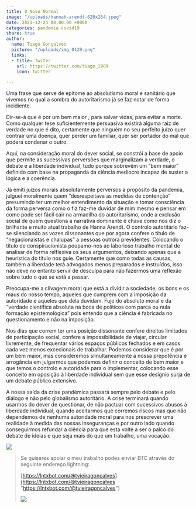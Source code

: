 ```yaml
---
title: O Novo Normal
image: "/uploads/hannah-arendt-620x264.jpeg"
date: 2021-12-24 00:00:00 +0000
categories: pandemia covid19
share: true
author:
  name: Tiago Gonçalves
  picture: "/uploads/img_0129.png"
  links:
  - title: Twiter
    url: https://twitter.com/tiago_1989
    icon: twitter

---
```

Uma frase que serve de epítome ao absolutismo moral e sanitário que vivemos no qual a sombra do autoritarismo já se faz notar de forma incidiente.

Dir-se-á que é por um bem maior , para salvar vidas, para evitar a morte. Como qualquer tese suficientemente persuasiva existirá alguma raiz de verdade no que é dito, certamente que ninguém no seu perfeito juízo quer contrair uma doença, quer perder um familiar, quer ser portador do mal que poderá condenar o outro.

Aqui, na consideração moral do dever social, se constrói a base de apoio que permite as sucessivas perversões que marginalizam a verdade, o debate e a liberdade individual, tudo porque sobrevêm um “bem maior” definido com base na propaganda da ciência medíocre incapaz de suster a lógica e a coerência.

Já emiti juízos morais absolutamente perversos a propósito da pandemia, julguei moralmente quem “desrespeitava as medidas de contenção” presumindo ter um melhor entendimento da situação e tomar consciência da forma perversa como o fiz faz-me duvidar de mim mesmo e pensar em como pode ser fácil cair na armadilha do autoritarismo, onde a exclusão social de quem questiona a narrativa dominante é chave como nos diz o brilhante e muito atual trabalho de Hanna Arendt. O controlo autoritário faz-se silenciando as vozes dissonantes que por agora confere o título de “negacionaistas e chalupas” a pessoas outrora previdentes. Colocando o título de conspiracionista poupamo-nos ao laborioso trabalho mental de analisar de forma relflexiva os seus argumentos, deixando apenas que a heurística do título nos guie. Certamente que como todas as causas, também a liberdade terá advogados menos preparados e instruídos, isso não deve no entanto servir de desculpa para não fazermos uma reflexão sobre tudo o que se está a passar.

Preocupa-me a clivagem moral que está a dividir a sociedade, os bons e os maus do nosso tempo, aqueles que cumprem com a imposição da autoridade e aqueles que dela duvidam. Fujo do absoluto moral e da “verdade científica absoluta na boca de políticos com parca ou nula formação epistemológica” pois entendo que a ciência é fabricada no questionamento e não na imposição.

Nos dias que correm ter uma posição dissonante confere direitos limitados de participação social, confere a impossibilidade de viajar, circular livremente, de frequentar vários espaços públicos fechados e em casos cada vez menos excecionais de trabalhar. Podemos considerar que é por um bem maior, mas consideremos simultaneamente a nossa prepotência e arrogância em julgarmos que podemos definir o conceito de bem maior e que temos o controlo e autoridade para o implementar, colocando esse conceito em oposição à liberdade individual sem que esse desígnio surja de um debate público extensivo.

A nossa saída da crise pandémica passará sempre pelo debate e pelo diálogo e não pelo globalismo autoritário. A crise terminará quando usarmos do dever de questionar, de não pactuar com sucessivos abusos à liberdade individual, quando aceitarmos que corremos riscos mas que não dependemos de nenhuma autoridade moral para nos prescrever uma realidade à medida das nossas inseguranças e por outro lado quando conseguirmos refundar a ciência para que esta volte a ser o palco do debate de ideias e que seja mais do que um trabalho, uma vocação.

![](https://i.imgur.com/uyOhzzZ.png)

> Se quiseres apoiar o meu trabalho podes enviar BTC através do seguinte endereço lightning:
>
> [https://lntxbot.com/@tvieiragoncalves](https://lntxbot.com/@tvieiragoncalves "https://lntxbot.com/@tvieiragoncalves")
>
> ![](https://i.imgur.com/v8i5Xd3.png)